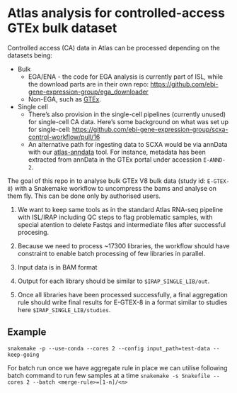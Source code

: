 # Atlas analysis for controlled-access GTEx bulk dataset

Controlled access (CA) data in Atlas can be processed depending on the datasets being:
- Bulk
  - EGA/ENA - the code for EGA analysis is currently part of ISL, while the download parts are in their own repo: https://github.com/ebi-gene-expression-group/ega_downloader
  - Non-EGA, such as [GTEx](https://gtexportal.org/home/datasets).
- Single cell
  - There’s also provision in the single-cell pipelines (currently unused) for single-cell CA data. Here’s some background on what was set up for single-cell: https://github.com/ebi-gene-expression-group/scxa-control-workflow/pull/16
  - An alternative path for ingesting data to SCXA would be via annData with our [atlas-anndata](https://github.com/ebi-gene-expression-group/atlas-anndata) tool. For instance, metadata has been extracted from annData in the GTEx portal under accession `E-ANND-2`.

The goal of this repo in to analyse bulk GTEx V8 bulk data (study id: `E-GTEX-8`) with a Snakemake workflow to uncompress the bams and analyse on them fly. This can be done only by authorised users. 

1. We want to keep same tools as in the standard Atlas RNA-seq pipeline with ISL/IRAP including QC steps to flag problematic samples, with special atention to delete Fastqs and intermediate files after successful procesing.

2. Because we need to process ~17300 libraries, the workflow should have constraint to enable batch processing of few libraries in parallel. 

3. Input data is in BAM format

4. Output for each library should be similar to `$IRAP_SINGLE_LIB/out`.

5. Once all libraries have been processed successfully, a final aggregation rule should write final results for E-GTEX-8 in a format similar to studies here `$IRAP_SINGLE_LIB/studies`.

## Example
`snakemake -p --use-conda --cores 2 --config input_path=test-data --keep-going`

For batch run
once we have aggregate rule in place we can utilise following batch command to run few samples at a time
`snakemake -s Snakefile --cores 2 --batch <merge-rule>=[1-n]/<n>`
